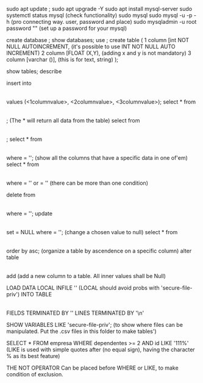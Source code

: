 sudo apt update ; sudo apt upgrade -Y 
sudo apt install mysql-server
sudo systemctl status mysql 														(check functionality)
sudo mysql 
sudo mysql -u <username> -p <password> -h <website> 								(pro connecting way. user, password and place)
sudo mysqladmin -u root password "<newpassword>"									(set up a password for your mysql)

create database <namethedatabase>;
show databases; 
use <database>;
create table <nametable> (
1 column [int NOT NULL AUTOINCREMENT,												(it's possible to use INT NOT NULL AUTO INCREMENT)
2 column [FLOAT (X,Y),																(adding x and y is not mandatory)
3 column [varchar (<numberofcharacters>)],											(this is for  text, string)
);

show tables;
describe <table>

insert into <table> values (<1columnvalue>, <2columnvalue>, <3columnvalue>);
select * from <table>;																(The * will return all data from the table)
select <column> from <table>;
select * from <table> where <column> = '<condition>';								(show all the columns that have a specific data in one of'em)
select * from <table> where <column> = '<condition>' or <column> = '<confition>'	(there can be more than one condition)

delete from <table> where <column> = '<condition>';
update <table> set <column> = NULL where <column> = '<condition>';					(change a chosen value to null)
select * from <table> order by <column> asc;										(organize a table by ascendence on a specific column)
alter table <table> add <namecolumn> <namedatatype>									(add a new column to a table. All inner values shall be Null)

LOAD DATA LOCAL INFILE '<directory>'												(LOCAL should avoid probs with 'secure-file-priv')
INTO TABLE <table> 
FIELDS TERMINATED BY '<character>' 
LINES TERMINATED BY '\n' 

SHOW VARIABLES LIKE 'secure-file-priv';												(to show where files can be manipulated. Put the .csv files in this folder to make tables') 



SELECT * FROM empresa WHERE dependentes >= 2 AND id LIKE '111%'                     (LIKE is used with simple quotes after (no equal sign), having the character % as its best feature)

THE NOT OPERATOR
Can be placed before WHERE or LIKE, to make condition of exclusion.
